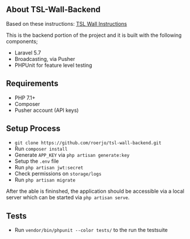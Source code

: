## About TSL-Wall-Backend

Based on these instructions: [TSL Wall Instructions](https://docs.google.com/document/d/1mCsQUHatIj7gEcGNq6Q3FurGotUHmu-HLtnc9Fe_vBc/edit#heading=h.2oxpcm7pwfsj)

This is the backend portion of the project and it is built with the following components;

- Laravel 5.7
- Broadcasting, via Pusher
- PHPUnit for feature level testing

## Requirements

- PHP 7.1+
- Composer
- Pusher account (API keys)

## Setup Process

- `git clone https://github.com/roerjo/tsl-wall-backend.git`
- Run `composer install`
- Generate `APP_KEY` via `php artisan generate:key`
- Setup the `.env` file
- Run `php artisan jwt:secret`
- Check permissions on `storage/logs`
- Run `php artisan migrate`

After the able is fininshed, the application should be accessible via a local server which can be started via `php artisan serve`.

## Tests

- Run `vendor/bin/phpunit --color tests/` to the run the testsuite
